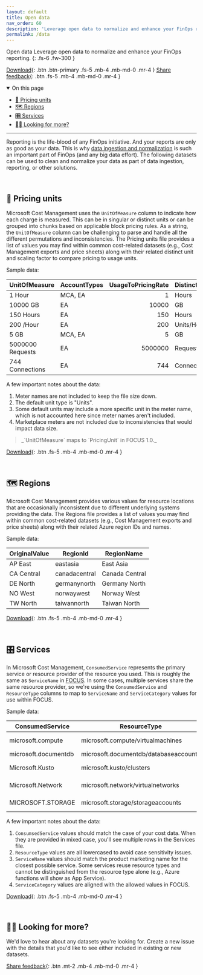 ```yaml
---
layout: default
title: Open data
nav_order: 60
description: 'Leverage open data to normalize and enhance your FinOps reporting.'
permalink: /data
---
```


<span class="fs-9 d-block mb-4">Open data</span>
Leverage open data to normalize and enhance your FinOps reporting.
{: .fs-6 .fw-300 }

[Download](https://github.com/microsoft/finops-toolkit/releases/latest){: .btn .btn-primary .fs-5 .mb-4 .mb-md-0 .mr-4 }
[Share feedback](#️-looking-for-more){: .btn .fs-5 .mb-4 .mb-md-0 .mr-4 }

<details open markdown="1">
   <summary class="fs-2 text-uppercase">On this page</summary>

- [📏 Pricing units](#-pricing-units)
- [🗺️ Regions](#️-regions)
- [🎛️ Services](#️-services)
- [🙋‍♀️ Looking for more?](#️-looking-for-more)

</details>

---

Reporting is the life-blood of any FinOps initiative. And your reports are only as good as your data. This is why [data ingestion and normalization](https://learn.microsoft.com/azure/cost-management-billing/finops/capabilities-ingestion-normalization) is such an important part of FinOps (and any big data effort). The following datasets can be used to clean and normalize your data as part of data ingestion, reporting, or other solutions.

<br>

## 📏 Pricing units

Microsoft Cost Management uses the `UnitOfMeasure` column to indicate how each charge is measured. This can be in singular or distinct units or can be grouped into chunks based on applicable block pricing rules. As a string, the `UnitOfMeasure` column can be challenging to parse and handle all the different permutations and inconsistencies. The Pricing units file provides a list of values you may find within common cost-related datasets (e.g., Cost Management exports and price sheets) along with their related distinct unit and scaling factor to compare pricing to usage units.

Sample data:

| UnitOfMeasure    | AccountTypes | UsageToPricingRate | DistinctUnits |
| ---------------- | ------------ | -----------------: | ------------- |
| 1 Hour           | MCA, EA      |                  1 | Hours         |
| 10000 GB         | EA           |              10000 | GB            |
| 150 Hours        | EA           |                150 | Hours         |
| 200 /Hour        | EA           |                200 | Units/Hour    |
| 5 GB             | MCA, EA      |                  5 | GB            |
| 5000000 Requests | EA           |            5000000 | Requests      |
| 744 Connections  | EA           |                744 | Connections   |

A few important notes about the data:

1. Meter names are not included to keep the file size down.
2. The default unit type is "Units".
3. Some default units may include a more specific unit in the meter name, which is not accounted here since meter names aren't included.
4. Marketplace meters are not included due to inconsistencies that would impact data size.

<blockquote class="note" markdown="1">
   _`UnitOfMeasure` maps to `PricingUnit` in FOCUS 1.0._
</blockquote>

[Download](https://github.com/microsoft/finops-toolkit/releases/latest/download/PricingUnits.csv){: .btn .fs-5 .mb-4 .mb-md-0 .mr-4 }

<br>

## 🗺️ Regions

Microsoft Cost Management provides various values for resource locations that are occasionally inconsistent due to different underlying systems providing the data. The Regions file provides a list of values you may find within common cost-related datasets (e.g., Cost Management exports and price sheets) along with their related Azure region IDs and names.

Sample data:

| OriginalValue | RegionId      | RegionName     |
| ------------- | ------------- | -------------- |
| AP East       | eastasia      | East Asia      |
| CA Central    | canadacentral | Canada Central |
| DE North      | germanynorth  | Germany North  |
| NO West       | norwaywest    | Norway West    |
| TW North      | taiwannorth   | Taiwan North   |

[Download](https://github.com/microsoft/finops-toolkit/releases/latest/download/Regions.csv){: .btn .fs-5 .mb-4 .mb-md-0 .mr-4 }

<br>

## 🎛️ Services

In Microsoft Cost Management, `ConsumedService` represents the primary service or resource provider of the resource you used. This is roughly the same as `ServiceName` in [FOCUS](https://focus.finops.org). In some cases, multiple services share the same resource provider, so we're using the `ConsumedService` and `ResourceType` columns to map to `ServiceName` and `ServiceCategory` values for use within FOCUS.

Sample data:

| ConsumedService      | ResourceType                          | ServiceName         | ServiceCategory | PublisherName | PublisherType  |
| -------------------- | ------------------------------------- | ------------------- | --------------- | ------------- | -------------- |
| microsoft.compute    | microsoft.compute/virtualmachines     | Virtual Machines    | Compute         | Microsoft     | Cloud Provider |
| microsoft.documentdb | microsoft.documentdb/databaseaccounts | Cosmos DB           | Databases       | Microsoft     | Cloud Provider |
| Microsoft.Kusto      | microsoft.kusto/clusters              | Azure Data Explorer | Analytics       | Microsoft     | Cloud Provider |
| Microsoft.Network    | microsoft.network/virtualnetworks     | Virtual Network     | Networking      | Microsoft     | Cloud Provider |
| MICROSOFT.STORAGE    | microsoft.storage/storageaccounts     | Storage Accounts    | Storage         | Microsoft     | Cloud Provider |

A few important notes about the data:

1. `ConsumsedService` values should match the case of your cost data. When they are provided in mixed case, you'll see multiple rows in the Services file.
2. `ResourceType` values are all lowercased to avoid case sensitivity issues.
3. `ServiceName` values should match the product marketing name for the closest possible service. Some services reuse resource types and cannot be distinguished from the resource type alone (e.g., Azure functions will show as App Service).
4. `ServiceCategory` values are aligned with the allowed values in FOCUS.

[Download](https://github.com/microsoft/finops-toolkit/releases/latest/download/Services.csv){: .btn .fs-5 .mb-4 .mb-md-0 .mr-4 }

<br>

## 🙋‍♀️ Looking for more?

We'd love to hear about any datasets you're looking for. Create a new issue with the details that you'd like to see either included in existing or new datasets.

[Share feedback](https://github.com/microsoft/finops-toolkit/issues/new/choose){: .btn .mt-2 .mb-4 .mb-md-0 .mr-4 }

<br>
